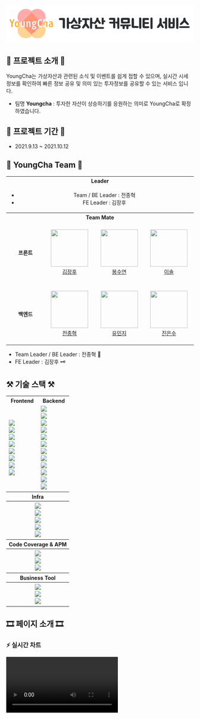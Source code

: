 ![image-20211017125424988](readme.assets/image-20211017125424988.png)



## 👋 프로젝트 소개 👋 

YoungCha는 가상자산과 관련된 소식 및 이벤트를 쉽게 접할 수 있으며, 실시간 시세 정보를 확인하여 빠른 정보 공유 및 의미 있는 투자정보를 공유할 수 있는 서비스 입니다.

- 팀명 **Youngcha** : 투자한 자산이 상승하기를 응원하는 의미로 YoungCha로 확정하였습니다.





## 📆 프로젝트 기간 📆

- 2021.9.13 ~ 2021.10.12





##  👊 YoungCha Team 👊

<table>
    <tr>
        <th colspan="4" align="center"> Leader </th>
    </tr>
    <tr>
        <td colspan="4" align="center">
        	<ul>
        		<li>
            	    Team / BE Leader : 전종혁 
            	</li>
            	<li>
            	    FE Leader : 김장후
            	</li>
        	</ul>
        </td>
    </tr>
    <tr>
        <th colspan="4" align="center"> Team Mate </th>
    </tr>
    <tr>
        <td align="center" width="130px" height="160px">
            <strong>프론트</strong>
        </td>
        <td align="center" width="130px" height="160px">
            <a href="https://github.com/ap4o"><img height="100px" width="100px" src="https://avatars.githubusercontent.com/kimjanghu" /></a>
            <br />
            <a href="https://github.com/kimjanghu">김장후</a>
        </td>
        <td align="center" width="130px" height="160px">
            <a href="https://github.com/thalals"><img height="100px" width="100px" src="https://avatars.githubusercontent.com/bongsuyeon" /></a>
            <br />
            <a href="https://github.com/bongsuyeon">봉수연</a>
        </td>
        <td align="center" width="130px" height="160px">
            <a href="https://github.com/thalals"><img height="100px" width="100px" src="https://avatars.githubusercontent.com/loseel" /></a>
            <br />
            <a href="https://github.com/loseel">이솔</a>
        </td>
    </tr>
    <tr>
        <td align="center" width="130px" height="160px">
            <strong>백엔드</strong>
        </td>
        <td align="center" width="130px" height="160px">
            <a href="https://github.com/ap4o"><img height="100px" width="100px" src="https://avatars.githubusercontent.com/jeonjonghyeok" /></a>
            <br />
            <a href="https://github.com/jeonjonghyeok">전종혁</a>
        </td>
        <td align="center" width="130px" height="160px">
            <a href="https://github.com/thalals"><img height="100px" width="100px" src="https://avatars.githubusercontent.com/MinjiY" /></a>
            <br />
            <a href="https://github.com/MinjiY">유민지</a>
        </td>
        <td align="center" width="130px" height="160px">
            <a href="https://github.com/thalals"><img height="100px" width="100px" src="https://avatars.githubusercontent.com/Maestro6788" /></a>
            <br />
            <a href="https://github.com/Maestro6788">진은수</a>
        </td>
    </tr>
</table>


- Team Leader / BE Leader : 전종혁 🔑
- FE Leader : 김장후 🗝





## ⚒️ 기술 스택 ⚒️



<table>
    <tr align="center" >
        <th>
        	 Frontend 
        </th>
		<th>
        	Backend 
        </th>
    </tr>
    <tr>
        <td>
            <img src="https://img.shields.io/badge/React-2A2C2E?style=flat-square&logo=React&logoColor=white"/><br>
            <img src="https://img.shields.io/badge/ReactQuill-17182c?style=flat-square&logo=ReactQuill&logoColor=white"/><br>
            <img src="https://img.shields.io/badge/Redux-764abc?style=flat-square&logo=redux&logoColor=white"/><br>
            <img src="https://img.shields.io/badge/ReduxSaga-c3ecb4?style=flat-square&logo=reduxsaga&logoColor=white"/><br>
            <img src="https://img.shields.io/badge/Next.js-000000?style=flat-square&logo=nextdotjs&logoColor=white"/><br>
            <img src="https://img.shields.io/badge/highchart-8087e8?style=flat-square&logo=highchart&logoColor=white"/><br>
            <img src="https://img.shields.io/badge/JWT-000000?style=flat-square&logo=jsonwebtokens&logoColor=white"/><br>
            <img src="https://img.shields.io/badge/MaterialUI-0078c8?style=flat-square&logo=materialui&logoColor=white"/><br>
        </td>
        <td>
        	<img src="https://img.shields.io/badge/SpringBoot-6DB33F?style=flat-square&logo=Springboot&logoColor=white"/><br>
            <img src="https://img.shields.io/badge/Spring Security-6DB33F?style=flat-square&logo=Springsecurity&logoColor=white"/><br>
            <img src="https://img.shields.io/badge/SpringCloud-6DB33F?style=flat-square&logo=Spring&logoColor=white"/><br>
            <img src="https://img.shields.io/badge/Swagger-6DB33F?style=flat-square&logo=swagger&logoColor=white"/><br>
            <img src="https://img.shields.io/badge/JWT-000000?style=flat-square&logo=jsonwebtokens&logoColor=white"/><br>
            <img src="https://img.shields.io/badge/jenkins-D24939?style=flat-square&logo=Jenkins&logoColor=white"/><br>
    		<img src="https://img.shields.io/badge/Kafka-000000?style=flat-square&logo=apachekafka&logoColor=white"/><br>
    		<img src="https://img.shields.io/badge/Docker-2f62a4?style=flat-square&logo=Docker&logoColor=white"/><br>
            <img src="https://img.shields.io/badge/MariaDB-c0765a?style=flat-square&logo=mariadb&logoColor=white"/><br>
            <img src="https://img.shields.io/badge/Confluent-142b52?style=flat-square&logo=confluent&logoColor=white"/><br>
            <img src="https://img.shields.io/badge/Redis-d61900?style=flat-square&logo=redis&logoColor=white"/><br>
            <img src="https://img.shields.io/badge/FluentD-2f61a6?style=flat-square&logo=fluentd&logoColor=white"/><br>
        </td>
    </tr>
    <tr>
    	<th colspan="2" align="center"> Infra </th>
    </tr>
    <tr align="center">
        <th colspan="2">
            <img src="https://img.shields.io/badge/ElasticSearch-f0bd00?style=flat-square&logo=elasticsearch&logoColor=white"/><br>
            <img src="https://img.shields.io/badge/Kibana-00a796?style=flat-square&logo=kibana&logoColor=white"/><br>
        	<img src="https://img.shields.io/badge/AWS S3-ff8200?style=flat-square&logo=amazons3&logoColor=white"/><br>
            <img src="https://img.shields.io/badge/AWS RDS-ff8200?style=flat-square&logo=amazonaws&logoColor=white"/><br>
            <img src="https://img.shields.io/badge/AWS-ff8200?style=flat-square&logo=amazonaws&logoColor=white"/><br>
        </th>
    </tr>
    <tr>
    	<th colspan="2" align="center"> Code Coverage & APM </th>
    </tr>
    <tr>
    	<th colspan="2" align="center"> 
            <img src="https://img.shields.io/badge/jacoco-750909?style=flat-square&logo=jacoco&logoColor=white"/><br>
        	<img src="https://img.shields.io/badge/sonarqube-5894ca?style=flat-square&logo=sonarqube&logoColor=white"/><br>
            <img src="https://img.shields.io/badge/ElasticAPM-ef4d98?style=flat-square&logo=ElasticAPM&logoColor=white"/><br>
        </th>
    </tr>
    <tr>
    	<th colspan="2" align="center"> Business Tool </th>
    </tr>
    <tr>
    	<th colspan="2" align="center"> 
            <img src="https://img.shields.io/badge/slack-4a154b?style=flat-square&logo=slack&logoColor=white"/><br>
            <img src="https://img.shields.io/badge/zenhub-4461fb?style=flat-square&logo=zenhub&logoColor=white"/><br>
            <img src="https://img.shields.io/badge/Notion-FFFFFF?style=flat-square&logo=notion&logoColor=black"/><br>
        </th>
    </tr>
</table>



## 🎞 페이지 소개 🎞

  

### ⚡ 실시간 차트 

<video src="https://user-images.githubusercontent.com/26533169/137586071-d86a91dd-bc1d-441f-a8a6-d6b6e4e93e63.mp4">


### ⚡ 관심코인 검색 및 등록

<img src="https://user-images.githubusercontent.com/26533169/137585478-0fb3cfb2-6b2b-4b9b-aab1-02fbe30e0fe1.gif" alt="관심코인검색등록" width="250px">

 

### ⚡ 커뮤니티 글 등록/수정

![글등록_수정](readme.assets/137617922-67b7d65c-2aa4-4b0f-b65d-372fcb700fdd.gif)



### ⚡ 댓글 등록

![댓글](https://user-images.githubusercontent.com/26533169/137586024-2fbdd90d-ee07-4fa2-b161-202dcf4d6b99.gif)



### ⚡ 마이페이지

![마이페이지](https://user-images.githubusercontent.com/26533169/137586039-d10929d7-e860-4165-914b-d0c9f3f4a60d.gif)



### ⚡ 회원가입

![회원가입](readme.assets/137586057-466590b6-f252-4bd0-8130-5cd12fecf0cc.gif)










* Youngcha Service
http://youngcha-front.s3-website.ap-northeast-2.amazonaws.com/


* 노션
https://www.notion.so/bithumb-youngcha/2645a3ea916d41ec84f08eff0082a8ec


* 발표자료
https://docs.google.com/presentation/d/1rxOm8Mib4eTJBlyKLhodtNrPv5K_6rRsL6vdKlxbGow/edit#slide=id.gee71a05c23_1_108
